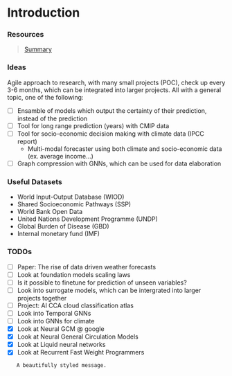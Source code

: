 # Introduction

### Resources

> [Summary](https://github.com/shengchaochen82/Awesome-Foundation-Models-for-Weather-and-Climate)

### Ideas

Agile approach to research, with many small projects (POC), check up every 3-6 months, which can be integrated into larger projects. All with a general topic, one of the following:

 - [ ] Ensamble of models which output the certainty of their prediction, instead of the prediction
 - [ ] Tool for long range prediction (years) with CMIP data
 - [ ] Tool for socio-economic decision making with climate data (IPCC report)
    - Multi-modal forecaster using both climate and socio-economic data (ex. average income...)
 - [ ] Graph compression with GNNs, which can be used for data elaboration

### Useful Datasets

- World Input-Output Database (WIOD)
- Shared Socioeconomic Pathways (SSP)
- World Bank Open Data
- United Nations Development Programme (UNDP)
- Global Burden of Disease (GBD)
- Internal monetary fund (IMF)

### TODOs

- [ ] Paper: The rise of data driven weather forecasts
- [ ] Look at foundation models scaling laws
- [ ] Is it possible to finetune for prediction of unseen variables?
- [ ] Look into surrogate models, which can be intergrated into larger projects together
- [ ] Project: AI CCA cloud classification atlas 
- [ ] Look into Temporal GNNs
- [ ] Look into GNNs for climate
- [x] Look at Neural GCM @ google
- [x] Look at Neural General Circulation Models
- [x] Look at Liquid neural networks
- [x] Look at Recurrent Fast Weight Programmers

```admonish warning
   A beautifully styled message.
```